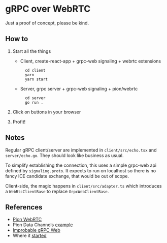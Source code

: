 # gRPC over WebRTC

Just a proof of concept, please be kind.

## How to

1. Start all the things

    * Client, create-react-app + grpc-web signaling + webrtc extensions

            cd client
            yarn
            yarn start

    * Server, grpc server + grpc-web signaling + pion/webrtc

            cd server
            go run .

2. Click on buttons in your browser

3. Profit!

## Notes

Regular gRPC client/server are implemented in `client/src/echo.tsx` and `server/echo.go`. They should look like business as usual.

To simplify establishing the connection, this uses a simple grpc-web api defined by `signaling.proto`. It expects to run on localhost so there is no fancy ICE candidate exchange, that would be out of scope.

Client-side, the magic happens in `client/src/adapter.ts` which introduces a `WebRtcClientBase` to replace `GrpcWebClientBase`.

## References

* [Pion WebRTC](https://github.com/pion/webrtc)
* Pion Data Channels [example](https://github.com/pion/webrtc/tree/master/examples/data-channels)
* [Improbable gRPC Web](https://github.com/improbable-eng/grpc-web)
* Where it [started](https://github.com/grpc/grpc-web/issues/24#issuecomment-633622018)
